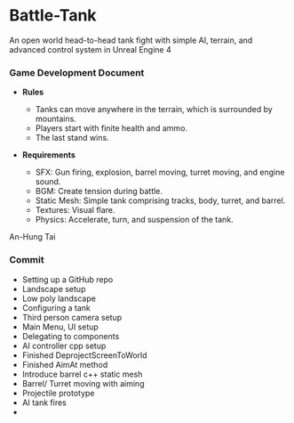 # Battle-Tank
An open world head-to-head tank fight with simple AI, terrain, and advanced control system in Unreal Engine 4

### Game Development Document
- **Rules**
	- Tanks can move anywhere in the terrain, which is surrounded by mountains.
	- Players start with finite health and ammo.
	- The last stand wins.

- **Requirements**
	- SFX: Gun firing, explosion, barrel moving, turret moving, and engine sound.
	- BGM: Create tension during battle.
	- Static Mesh: Simple tank comprising tracks, body, turret, and barrel.
	- Textures: Visual flare.
	- Physics: Accelerate, turn, and suspension of the tank.

An-Hung Tai

### Commit
* Setting up a GitHub repo
* Landscape setup
* Low poly landscape
* Configuring a tank
* Third person camera setup
* Main Menu, UI setup
* Delegating to components
* AI controller cpp setup
* Finished DeprojectScreenToWorld
* Finished AimAt method
* Introduce barrel c++ static mesh
* Barrel/ Turret moving with aiming
* Projectile prototype
* AI tank fires
*